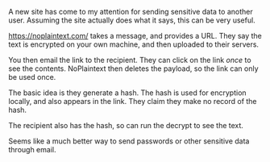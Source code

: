 [title: Sending sensitive data via email]: /
[path: /2012/08/28/sending-sensitive-data-via-email/]: /
[date: 2012-08-28]: /

A new site has come to my attention for sending sensitive data to another user. Assuming the site actually does what it says, this can be very useful.


<a href="https://noplaintext.com/" title="NoPlaintext" target="_blank">https://noplaintext.com/</a> takes a message, and provides a URL. They say the text is encrypted on your own machine, and then uploaded to their servers.

You then email the link to the recipient. They can click on the link <em>once</em> to see the contents. NoPlaintext then deletes the payload, so the link can only be used once.

The basic idea is they generate a hash. The hash is used for encryption locally, and also appears in the link. They claim they make no record of the hash.

The recipient also has the hash, so can run the decrypt to see the text.

Seems like a much better way to send passwords or other sensitive data through email. 

